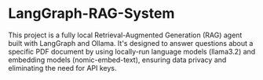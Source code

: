 # LangGraph-RAG-System
This project is a fully local Retrieval-Augmented Generation (RAG) agent built with LangGraph and Ollama. It's designed to answer questions about a specific PDF document by using locally-run language models (llama3.2) and embedding models (nomic-embed-text), ensuring data privacy and eliminating the need for API keys. 
